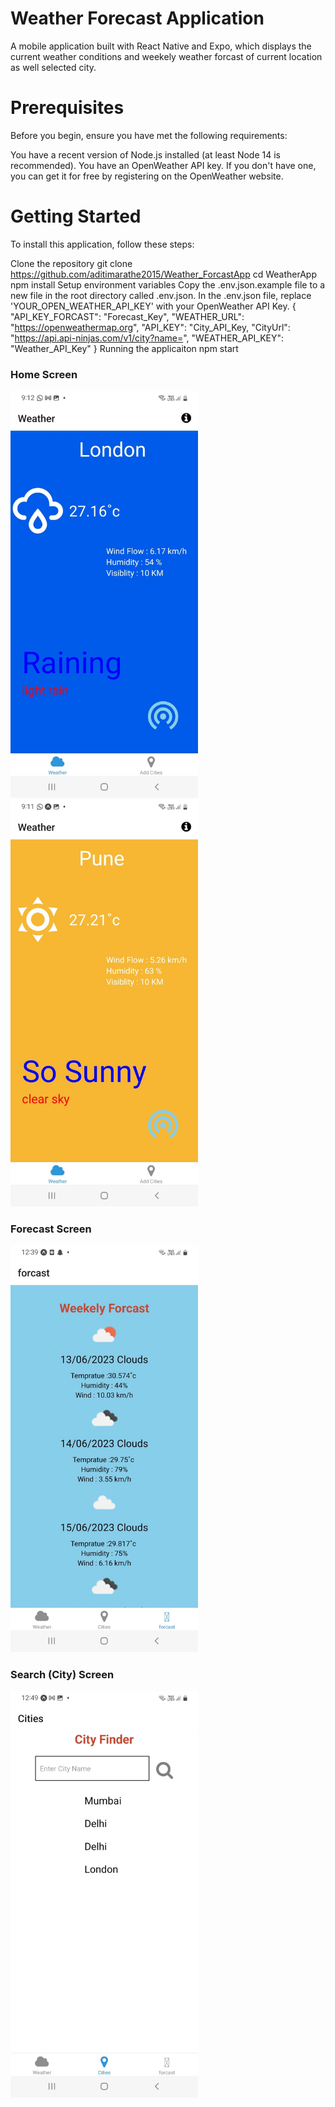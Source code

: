 # Weather Forecast Application
A  mobile application built with React Native and Expo, which displays the current weather conditions and weekely weather forcast of current location as well selected city.

# Prerequisites
Before you begin, ensure you have met the following requirements:

You have a recent version of Node.js installed (at least Node 14 is recommended).
You have an OpenWeather API key. If you don't have one, you can get it for free by registering on the OpenWeather website.
# Getting Started
To install this application, follow these steps:

Clone the repository
git clone https://github.com/aditimarathe2015/Weather_ForcastApp
cd WeatherApp
npm install
Setup environment variables
Copy the .env.json.example file to a new file in the root directory called .env.json.
In the .env.json file, replace 'YOUR_OPEN_WEATHER_API_KEY' with your OpenWeather API Key.
{
  "API_KEY_FORCAST": "Forecast_Key",
  "WEATHER_URL": "https://openweathermap.org",
  "API_KEY": "City_API_Key,
  "CityUrl": "https://api.api-ninjas.com/v1/city?name=",
  "WEATHER_API_KEY": "Weather_API_Key"
}
Running the applicaiton
npm start

### Home Screen

<img src="./assets/images/Img/Home1.jpeg" width="300">


<img src="./assets/images/Img/Home2.jpeg" width="300">


### Forecast Screen

<img src="./assets/images/Img/WeatherForcast.jpeg" width="300">


###  Search (City) Screen

<img src="./assets/images/Img/City.jpeg" width="300">





